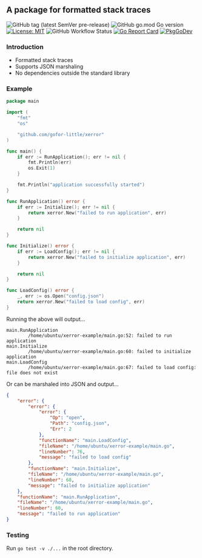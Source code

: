 ## A package for formatted stack traces

![GitHub tag (latest SemVer pre-release)](https://img.shields.io/github/v/tag/gofor-little/xerror?include_prereleases)
![GitHub go.mod Go version](https://img.shields.io/github/go-mod/go-version/gofor-little/xerror)
[![License: MIT](https://img.shields.io/badge/License-MIT-yellow.svg)](https://raw.githubusercontent.com/gofor-little/xerror/main/LICENSE)
![GitHub Workflow Status](https://img.shields.io/github/workflow/status/gofor-little/xerror/CI)
[![Go Report Card](https://goreportcard.com/badge/github.com/gofor-little/xerror)](https://goreportcard.com/report/github.com/gofor-little/xerror)
[![PkgGoDev](https://pkg.go.dev/badge/github.com/gofor-little/xerror)](https://pkg.go.dev/github.com/gofor-little/xerror)

### Introduction
* Formatted stack traces
* Supports JSON marshaling
* No dependencies outside the standard library

### Example
```go
package main

import (
	"fmt"
	"os"

	"github.com/gofor-little/xerror"
)

func main() {
	if err := RunApplication(); err != nil {
		fmt.Println(err)
		os.Exit(1)
	}

	fmt.Println("application successfully started")
}

func RunApplication() error {
	if err := Initialize(); err != nil {
		return xerror.New("failed to run application", err)
	}

	return nil
}

func Initialize() error {
	if err := LoadConfig(); err != nil {
		return xerror.New("failed to initialize application", err)
	}

	return nil
}

func LoadConfig() error {
	_, err := os.Open("config.json")
	return xerror.New("failed to load config", err)
}
```

Running the above will output...
```
main.RunApplication
        /home/ubuntu/xerror-example/main.go:52: failed to run application
main.Initialize
        /home/ubuntu/xerror-example/main.go:60: failed to initialize application
main.LoadConfig
        /home/ubuntu/xerror-example/main.go:67: failed to load config: file does not exist
```

Or can be marshaled into JSON and output...
```json
{
    "error": {
        "error": {
            "error": {
                "Op": "open",
                "Path": "config.json",
                "Err": 2
            },
            "functionName": "main.LoadConfig",
            "fileName": "/home/ubuntu/xerror-example/main.go",
            "lineNumber": 76,
            "message": "failed to load config"
        },
        "functionName": "main.Initialize",
        "fileName": "/home/ubuntu/xerror-example/main.go",
        "lineNumber": 68,
        "message": "failed to initialize application"
    },
    "functionName": "main.RunApplication",
    "fileName": "/home/ubuntu/xerror-example/main.go",
    "lineNumber": 60,
    "message": "failed to run application"
}
```
### Testing
Run ```go test -v ./...``` in the root directory.